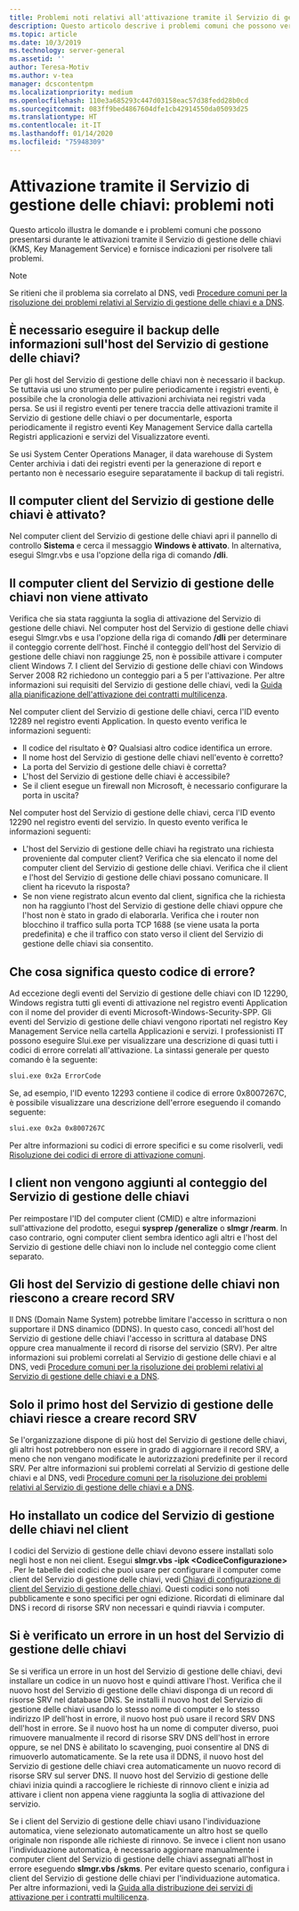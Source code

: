 ```yaml
---
title: Problemi noti relativi all'attivazione tramite il Servizio di gestione delle chiavi
description: Questo articolo descrive i problemi comuni che possono verificarsi durante il processo di attivazione tramite il Servizio di gestione delle chiavi e fornisce soluzioni e indicazioni
ms.topic: article
ms.date: 10/3/2019
ms.technology: server-general
ms.assetid: ''
author: Teresa-Motiv
ms.author: v-tea
manager: dcscontentpm
ms.localizationpriority: medium
ms.openlocfilehash: 110e3a685293c447d03158eac57d38fedd28b0cd
ms.sourcegitcommit: 083ff9bed4867604dfe1cb42914550da05093d25
ms.translationtype: HT
ms.contentlocale: it-IT
ms.lasthandoff: 01/14/2020
ms.locfileid: "75948309"
---
```

# <a name="kms-activation-known-issues"></a>Attivazione tramite il Servizio di gestione delle chiavi: problemi noti

Questo articolo illustra le domande e i problemi comuni che possono presentarsi durante le attivazioni tramite il Servizio di gestione delle chiavi (KMS, Key Management Service) e fornisce indicazioni per risolvere tali problemi.

> [!NOTE]
> Se ritieni che il problema sia correlato al DNS, vedi [Procedure comuni per la risoluzione dei problemi relativi al Servizio di gestione delle chiavi e a DNS](common-troubleshooting-procedures-kms-dns.md).

## <a name="should-i-back-up-kms-host-information"></a>È necessario eseguire il backup delle informazioni sull'host del Servizio di gestione delle chiavi?

Per gli host del Servizio di gestione delle chiavi non è necessario il backup. Se tuttavia usi uno strumento per pulire periodicamente i registri eventi, è possibile che la cronologia delle attivazioni archiviata nei registri vada persa. Se usi il registro eventi per tenere traccia delle attivazioni tramite il Servizio di gestione delle chiavi o per documentarle, esporta periodicamente il registro eventi Key Management Service dalla cartella Registri applicazioni e servizi del Visualizzatore eventi.

Se usi System Center Operations Manager, il data warehouse di System Center archivia i dati dei registri eventi per la generazione di report e pertanto non è necessario eseguire separatamente il backup di tali registri.

## <a name="is-the-kms-client-computer-activated"></a>Il computer client del Servizio di gestione delle chiavi è attivato?

Nel computer client del Servizio di gestione delle chiavi apri il pannello di controllo **Sistema** e cerca il messaggio **Windows è attivato**. In alternativa, esegui Slmgr.vbs e usa l'opzione della riga di comando **/dli**.

## <a name="the-kms-client-computer-does-not-activate"></a>Il computer client del Servizio di gestione delle chiavi non viene attivato

Verifica che sia stata raggiunta la soglia di attivazione del Servizio di gestione delle chiavi. Nel computer host del Servizio di gestione delle chiavi esegui Slmgr.vbs e usa l'opzione della riga di comando **/dli** per determinare il conteggio corrente dell'host. Finché il conteggio dell'host del Servizio di gestione delle chiavi non raggiunge 25, non è possibile attivare i computer client Windows 7. I client del Servizio di gestione delle chiavi con Windows Server 2008 R2 richiedono un conteggio pari a 5 per l'attivazione. Per altre informazioni sui requisiti del Servizio di gestione delle chiavi, vedi la [Guida alla pianificazione dell'attivazione dei contratti multilicenza](https://go.microsoft.com/fwlink/?linkid=155926). 

Nel computer client del Servizio di gestione delle chiavi, cerca l'ID evento 12289 nel registro eventi Application. In questo evento verifica le informazioni seguenti:

- Il codice del risultato è **0**? Qualsiasi altro codice identifica un errore.
- Il nome host del Servizio di gestione delle chiavi nell'evento è corretto?
- La porta del Servizio di gestione delle chiavi è corretta?
- L'host del Servizio di gestione delle chiavi è accessibile?
- Se il client esegue un firewall non Microsoft, è necessario configurare la porta in uscita?

Nel computer host del Servizio di gestione delle chiavi, cerca l'ID evento 12290 nel registro eventi del servizio. In questo evento verifica le informazioni seguenti:

- L'host del Servizio di gestione delle chiavi ha registrato una richiesta proveniente dal computer client? Verifica che sia elencato il nome del computer client del Servizio di gestione delle chiavi. Verifica che il client e l'host del Servizio di gestione delle chiavi possano comunicare. Il client ha ricevuto la risposta?
- Se non viene registrato alcun evento dal client, significa che la richiesta non ha raggiunto l'host del Servizio di gestione delle chiavi oppure che l'host non è stato in grado di elaborarla. Verifica che i router non blocchino il traffico sulla porta TCP 1688 (se viene usata la porta predefinita) e che il traffico con stato verso il client del Servizio di gestione delle chiavi sia consentito.

## <a name="what-does-this-error-code-mean"></a>Che cosa significa questo codice di errore?

Ad eccezione degli eventi del Servizio di gestione delle chiavi con ID 12290, Windows registra tutti gli eventi di attivazione nel registro eventi Application con il nome del provider di eventi Microsoft-Windows-Security-SPP. Gli eventi del Servizio di gestione delle chiavi vengono riportati nel registro Key Management Service nella cartella Applicazioni e servizi. I professionisti IT possono eseguire Slui.exe per visualizzare una descrizione di quasi tutti i codici di errore correlati all'attivazione. La sintassi generale per questo comando è la seguente:

```cmd
slui.exe 0x2a ErrorCode
```

Se, ad esempio, l'ID evento 12293 contiene il codice di errore 0x8007267C, è possibile visualizzare una descrizione dell'errore eseguendo il comando seguente:

```cmd
slui.exe 0x2a 0x8007267C
```

Per altre informazioni su codici di errore specifici e su come risolverli, vedi [Risoluzione dei codici di errore di attivazione comuni](activation-error-codes.md).

## <a name="clients-are-not-adding-to-the-kms-count"></a>I client non vengono aggiunti al conteggio del Servizio di gestione delle chiavi

Per reimpostare l'ID del computer client (CMID) e altre informazioni sull'attivazione del prodotto, esegui **sysprep /generalize** o **slmgr /rearm**. In caso contrario, ogni computer client sembra identico agli altri e l'host del Servizio di gestione delle chiavi non lo include nel conteggio come client separato.

## <a name="kms-hosts-are-unable-to-create-srv-records"></a>Gli host del Servizio di gestione delle chiavi non riescono a creare record SRV

Il DNS (Domain Name System) potrebbe limitare l'accesso in scrittura o non supportare il DNS dinamico (DDNS). In questo caso, concedi all'host del Servizio di gestione delle chiavi l'accesso in scrittura al database DNS oppure crea manualmente il record di risorse del servizio (SRV). Per altre informazioni sui problemi correlati al Servizio di gestione delle chiavi e al DNS, vedi [Procedure comuni per la risoluzione dei problemi relativi al Servizio di gestione delle chiavi e a DNS](common-troubleshooting-procedures-kms-dns.md).

## <a name="only-the-first-kms-host-is-able-to-create-srv-records"></a>Solo il primo host del Servizio di gestione delle chiavi riesce a creare record SRV

Se l'organizzazione dispone di più host del Servizio di gestione delle chiavi, gli altri host potrebbero non essere in grado di aggiornare il record SRV, a meno che non vengano modificate le autorizzazioni predefinite per il record SRV. Per altre informazioni sui problemi correlati al Servizio di gestione delle chiavi e al DNS, vedi [Procedure comuni per la risoluzione dei problemi relativi al Servizio di gestione delle chiavi e a DNS](common-troubleshooting-procedures-kms-dns.md).

## <a name="i-installed-a-kms-key-on-the-kms-client"></a>Ho installato un codice del Servizio di gestione delle chiavi nel client

I codici del Servizio di gestione delle chiavi devono essere installati solo negli host e non nei client. Esegui **slmgr.vbs -ipk &lt;CodiceConfigurazione&gt;** . Per le tabelle dei codici che puoi usare per configurare il computer come client del Servizio di gestione delle chiavi, vedi [Chiavi di configurazione di client del Servizio di gestione delle chiavi](KMSclientkeys.md). Questi codici sono noti pubblicamente e sono specifici per ogni edizione. Ricordati di eliminare dal DNS i record di risorse SRV non necessari e quindi riavvia i computer.

## <a name="a-kms-host-failed"></a>Si è verificato un errore in un host del Servizio di gestione delle chiavi

Se si verifica un errore in un host del Servizio di gestione delle chiavi, devi installare un codice in un nuovo host e quindi attivare l'host. Verifica che il nuovo host del Servizio di gestione delle chiavi disponga di un record di risorse SRV nel database DNS. Se installi il nuovo host del Servizio di gestione delle chiavi usando lo stesso nome di computer e lo stesso indirizzo IP dell'host in errore, il nuovo host può usare il record SRV DNS dell'host in errore. Se il nuovo host ha un nome di computer diverso, puoi rimuovere manualmente il record di risorse SRV DNS dell'host in errore oppure, se nel DNS è abilitato lo scavenging, puoi consentire al DNS di rimuoverlo automaticamente. Se la rete usa il DDNS, il nuovo host del Servizio di gestione delle chiavi crea automaticamente un nuovo record di risorse SRV sul server DNS. Il nuovo host del Servizio di gestione delle chiavi inizia quindi a raccogliere le richieste di rinnovo client e inizia ad attivare i client non appena viene raggiunta la soglia di attivazione del servizio.

Se i client del Servizio di gestione delle chiavi usano l'individuazione automatica, viene selezionato automaticamente un altro host se quello originale non risponde alle richieste di rinnovo. Se invece i client non usano l'individuazione automatica, è necessario aggiornare manualmente i computer client del Servizio di gestione delle chiavi assegnati all'host in errore eseguendo **slmgr.vbs /skms**. Per evitare questo scenario, configura i client del Servizio di gestione delle chiavi per l'individuazione automatica. Per altre informazioni, vedi la [Guida alla distribuzione dei servizi di attivazione per i contratti multilicenza](https://go.microsoft.com/fwlink/?linkid=150083).
